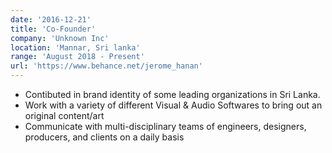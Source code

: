 ```yaml
---
date: '2016-12-21'
title: 'Co-Founder'
company: 'Unknown Inc'
location: 'Mannar, Sri lanka'
range: 'August 2018 - Present'
url: 'https://www.behance.net/jerome_hanan'
---
```


- Contibuted in brand identity of some leading organizations in Sri Lanka.
- Work with a variety of different Visual & Audio Softwares to bring out an original content/art
- Communicate with multi-disciplinary teams of engineers, designers, producers, and clients on a daily basis
